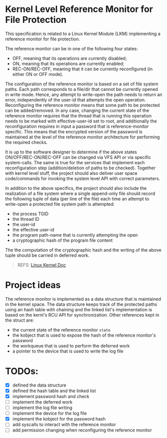 # Kernel Level Reference Monitor for File Protection

This specification is related to a Linux Kernel Module (LKM) implementing a reference monitor for file protection.

The reference monitor can be in one of the following four states:

<ul>
<li> OFF, meaning that its operations are currently disabled;
<li> ON, meaning that its operations are currently enabled; 
<li> REC-ON/REC-OFF, meaning that it can be currently reconfigured (in either ON or OFF mode). 
</ul>

The configuration of the reference monitor is based on a set of file system paths. Each path corresponds to a file/dir
that cannot be currently opened in write mode. Hence, any attempt to write-open the path needs to return an error,
independently of the user-id that attempts the open operation.
Reconfiguring the reference monitor means that some path to be protected can be added/removed. In any case, changing the
current state of the reference monitor requires that the thread that is running this operation needs to be marked with
effective-user-id set to root, and additionally the reconfiguration requires in input a password that is
reference-monitor specific. This means that the encrypted version of the password is maintained at the level of the
reference monitor architecture for performing the required checks.

It is up to the software designer to determine if the above states ON/OFF/REC-ON/REC-OFF can be changed via VFS API or
via specific system-calls. The same is true for the services that implement each reconfiguration step (addition/deletion
of paths to be checked). Together with kernel level stuff, the project should also deliver user space code/commands for
invoking the system level API with correct parameters.

In addition to the above specifics, the project should also include the realization of a file system where a single
append-only file should record the following tuple of data (per line of the file) each time an attempt to write-open a
protected file system path is attempted:

<ul>
	<li>the process TGID
	<li>the thread ID
	<li>the user-id
	<li>the effective user-id
	<li>the program path-name that is currently attempting the open
	<li> a cryptographic hash of the program file content

</ul>

The the computation of the cryptographic hash and the writing of the above tuple should be carried in deferred work.



> REFS:
[Linux Kernel Doc](https://www.kernel.org/doc/html/latest/index.html)

# Project ideas

The reference monitor is implemented as a data structure that is maintained in the kernel space. The data structure
keeps track of the protected paths using an hash table with chaining and the linked list's implementation is based on
the
kernl's RCU API for synchronization.
Other references kept in the struct are:

- the current state of the reference monitor `state`
- the kobject that is used to expose the hash of the reference monitor's password
- the workqueue that is used to perform the deferred work
- a pointer to the device that is used to write the log file

# TODOs:

- [x] defined the data structure
- [x] defined the hash table and the linked list
- [x] implement password hash and check
- [ ] implement the deferred work
- [ ] implement the log file writing
- [ ] implement the device for the log file
- [x] implement the kobject for the password hash
- [ ] add syscalls to interact with the reference monitor
- [ ] add permission changing when reconfiguring the reference monitor
